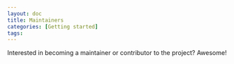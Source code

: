 ```yaml
---
layout: doc
title: Maintainers
categories: [Getting started]
tags: 
---
```

Interested in becoming a maintainer or contributor to the project? Awesome!

